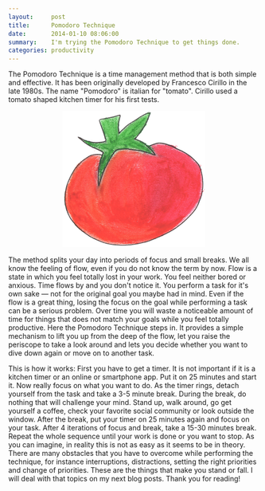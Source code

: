 ```yaml
---
layout:     post
title:      Pomodoro Technique
date:       2014-01-10 08:06:00
summary:    I'm trying the Pomodoro Technique to get things done.
categories: productivity
---
```


The Pomodoro Technique is a time management method that is both simple and effective. It has been originally developed by Francesco Cirillo in the late 1980s. The name "Pomodoro" is italian for "tomato". Cirillo used a tomato shaped kitchen timer for his first tests.

<center>
<img src="/assets/2014-01-10-new-to-the-pomodoro-technique/tomato2_medium-1.png">
</center>

The method splits your day into periods of focus and small breaks. We all know the feeling of flow, even if you do not know the term by now. Flow is a state in which you feel totally lost in your work. You feel neither bored or anxious. Time flows by and you don't notice it. You perform a task for it's own sake — not for the original goal you maybe had in mind. Even if the flow is a great thing, losing the focus on the goal while performing a task can be a serious problem. Over time you will waste a noticeable amount of time for things that does not match your goals while you feel totally productive. Here the Pomodoro Technique steps in. It provides a simple mechanism to lift you up from the deep of the flow, let you raise the periscope to take a look around and lets you decide whether you want to dive down again or move on to another task.

This is how it works: First you have to get a timer. It is not important if it is a kitchen timer or an online or smartphone app. Put it on 25 minutes and start it. Now really focus on what you want to do. As the timer rings, detach yourself from the task and take a 3-5 minute break. During the break, do nothing that will challenge your mind. Stand up, walk around, go get yourself a coffee, check your favorite social community or look outside the window. After the break, put your timer on 25 minutes again and focus on your task. After 4 iterations of focus and break, take a 15-30 minutes break. Repeat the whole sequence until your work is done or you want to stop. As you can imagine, in reality this is not as easy as it seems to be in theory. There are many obstacles that you have to overcome while performing the technique, for instance interruptions, distractions, setting the right priorities and change of priorities. These are the things that make you stand or fall. I will deal with that topics on my next blog posts. Thank you for reading!
